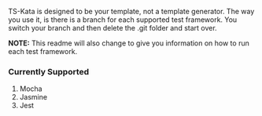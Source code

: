 <!--bl
(filemeta
    (title "How to use this project"))
/bl-->

TS-Kata is designed to be your template, not a template generator. The way you use it, is there is a branch for each supported test framework. You switch your branch and then delete the .git folder and start over.

**NOTE:** This readme will also change to give you information on how to run each test framework.

### Currently Supported

1. Mocha
2. Jasmine
3. Jest